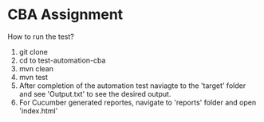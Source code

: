 # CBA Assignment

How to run the test?

1. git clone 
2. cd to test-automation-cba
3. mvn clean
4. mvn test
5. After completion of the automation test naviagte to the 'target' folder and see 'Output.txt' to see the desired output.
6. For Cucumber generated reportes, navigate to 'reports' folder and open 'index.html'
